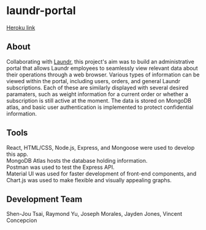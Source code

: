 # laundr-portal
[Heroku link](https://laundr-portal.herokuapp.com/)

## About
Collaborating with [Laundr](https://www.laundr.io/), this project's aim was to build an administrative portal that allows Laundr employees
to seamlessly view relevant data about their operations through a web browser. Various types of information can be viewed within the portal, including
users, orders, and general Laundr subscriptions. Each of these are similarly displayed with several desired paramaters, such as weight information for a 
current order or whether a subscription is still active at the moment. The data is stored on MongoDB atlas, and basic user authentication is 
implemented to protect confidential information. 

## Tools
React, HTML/CSS, Node.js, Express, and Mongoose were used to develop this app. </br>
MongoDB Atlas hosts the database holding information. </br>
Postman was used to test the Express API. </br>
Material UI was used for faster development of front-end components, and Chart.js was used to make flexible and visually appealing graphs.

## Development Team
Shen-Jou Tsai, Raymond Yu, Joseph Morales, Jayden Jones, Vincent Concepcion
